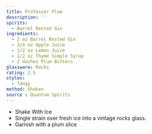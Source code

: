 ```yaml
---
title: Professor Plum
description: ''
spirits:
  - Barrel Rested Gin
ingredients:
  - 2 oz Barrel Rested Gin
  - 3/4 oz Apple Juice
  - 1/2 oz Lemon Juice
  - 1/2 oz Thyme Simple Syrup
  - 2 dashes Plum Bitters
glassware: Rocks
rating: 2.5
styles:
  - Tangy
method: Shaken
source : Quantum Spirits
---
```


- Shake With Ice
- Single strain over fresh ice into a vintage rocks glass.
- Garnish with a plum slice